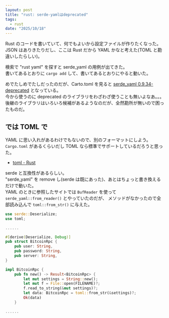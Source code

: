 ```yaml
---
layout: post
title: "rust: serde-yamlはdeprecated"
tags:
  - rust
date: "2025/10/18"
---
```


Rust のコードを書いていて、何でもよいから設定ファイルが作りたくなった。  
JSON はありきたりだし、ここは Rust だから YAML かなと考えた(TOML と勘違いしたらしい)。

検索で "rust yaml" を探すと serde_yaml の用例が出てきた。  
書いてあるとおりに `cargo add` して、書いてあるとおりにやると動いた。

めでたしめでたしだったのだが、Carto.toml を見ると [serde_yaml 0.9.34-deprecated](https://docs.rs/crate/serde_yaml/0.9.34-deprecated) となっている。  
今から使うのに deprecated のライブラリをわざわざ使うことも無いよなあ。。。  
後継のライブラリはいろいろ候補があるようなのだが、全然勘所が無いので困ったものだ。

## では TOML で

YAML に思い入れがあるわけでもないので、別のフォーマットにしよう。  
`Cargo.toml` があるくらいだし TOML なら標準でサポートしているだろうと思った。

* [toml - Rust](https://docs.rs/toml/latest/toml/index.html)

serde と互換性があるらしい。  
"serde_yaml" を remove し(serde は既にあった)、あとはちょっと書き換えるだけで動いた。  
YAML のときに参照したサイトでは `BufReader` を使って `serde_yaml::from_reader()` とやっていたのだが、
メソッドがなかったので全部読み込んで `toml::from_str()` に与えた。

```rust
use serde::Deserialize;
use toml;

......

#[derive(Deserialize, Debug)]
pub struct BitcoinRpc {
    pub user: String,
    pub password: String,
    pub server: String,
}

impl BitcoinRpc {
    pub fn new() -> Result<BitcoinRpc> {
        let mut settings = String::new();
        let mut f = File::open(FILENAME)?;
        f.read_to_string(&mut settings)?;
        let data: BitcoinRpc = toml::from_str(&settings)?;
        Ok(data)
    }

......
```
